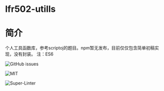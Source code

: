 # lfr502-utills

# 简介
个人工具函数库，参考scriptoj的题目。npm暂无发布，目前仅仅包含简单初稿实现，没有封装。
注：ES6


![GitHub issues](https://img.shields.io/github/issues/lvfangren/lfr502-utills?style=plastic)

![MIT](https://img.shields.io/github/license/lvfangren/lfr502-utills)

![Super-Linter](https://github.com/lvfangren/lfr502-utills/workflows/Super-Linter/badge.svg?branch=master)
